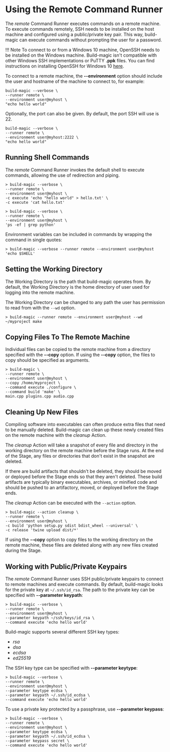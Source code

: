 # Using the Remote Command Runner

The *remote* Command Runner executes commands on a remote machine. To execute commands remotely, SSH needs to be installed on the host machine and configured using a public/private key pair. This way, build-magic can execute commands without prompting the user for a password.

!!! Note
    To connect to or from a Windows 10 machine, OpenSSH needs to be installed on the Windows machine. Build-magic isn't compatible with other Windows SSH implementations or PuTTY **.ppk** files. You can find instructions on installing OpenSSH for Windows 10 [here](https://docs.microsoft.com/en-us/windows-server/administration/openssh/openssh_install_firstuse).

To connect to a remote machine, the **--environment** option should include the user and hostname of the machine to connect to, for example:

```text
build-magic --verbose \
--runner remote \
--environment user@myhost \
"echo hello world"
```

Optionally, the port can also be given. By default, the port SSH will use is 22.

```text
build-magic --verbose \
--runner remote \
--environment user@myhost:2222 \
"echo hello world"
```

## Running Shell Commands

The *remote* Command Runner invokes the default shell to execute commands, allowing the use of redirection and piping.

```text
> build-magic --verbose \
--runner remote \
--environment user@myhost \
-c execute 'echo "hello world" > hello.txt' \
-c execute 'cat hello.txt'
```

```text
> build-magic --verbose \
--runner remote \
--environment user@myhost \
'ps -ef | grep python'
```

Environment variables can be included in commands by wrapping the command in single quotes:

```text
> build-magic --verbose --runner remote --environment user@myhost 'echo $SHELL'
```

## Setting the Working Directory

The Working Directory is the path that build-magic operates from. By default, the Working Directory is the home directory of user used for logging into the remote machine.

The Working Directory can be changed to any path the user has permission to read from with the `--wd` option.

```text
> build-magic --runner remote --environment user@myhost --wd ~/myproject make
```

## Copying Files To The Remote Machine

Individual files can be copied to the remote machine from a directory specified with the **--copy** option. If using the **--copy** option, the files to copy should be specified as arguments.

```text
> build-magic \
--runner remote \
--environment user@myhost \
--copy /home/myproject \
--command execute ./configure \
--command build 'make' \
main.cpp plugins.cpp audio.cpp
```

## Cleaning Up New Files

Compiling software into executables can often produce extra files that need to be manually deleted. Build-magic can clean up these newly created files on the remote machine with the *cleanup* Action.

The *cleanup* Action will take a snapshot of every file and directory in the working directory on the remote machine before the Stage runs. At the end of the Stage, any files or directories that don't exist in the snapshot are deleted.

If there are build artifacts that shouldn't be deleted, they should be moved or deployed before the Stage ends so that they aren't deleted. These build artifacts are typically binary executables, archives, or minified code and should be pushed to an artifactory, moved, or deployed before the Stage ends.

The *cleanup* Action can be executed with the `--action` option.

```text
> build-magic --action cleanup \
--runner remote \
--environment user@myhost \
-c build 'python setup.py sdist bdist_wheel --universal' \
-c release 'twine upload dist/*'
```

If using the **--copy** option to copy files to the working directory on the remote machine, these files are deleted along with any new files created during the Stage.

## Working with Public/Private Keypairs

The *remote* Command Runner uses SSH public/private keypairs to connect to remote machines and execute commands. By default, build-magic looks for the private key at `~/.ssh/id_rsa`. The path to the private key can be specified with **--parameter keypath**:

```text
> build-magic --verbose \
--runner remote \
--environment user@myhost \
--parameter keypath ~/ssh/keys/id_rsa \
--command execute 'echo hello world'
```

Build-magic supports several different SSH key types:

* *rsa*
* *dsa*
* *ecdsa*
* *ed25519*

The SSH key type can be specified with **--parameter keytype**:

```text
> build-magic --verbose \
--runner remote \
--environment user@myhost \
--parameter keytype ecdsa \
--parameter keypath ~/.ssh/id_ecdsa \
--command execute 'echo hello world'
```

To use a private key protected by a passphrase, use **--parameter keypass**:

```text
> build-magic --verbose \
--runner remote \
--environment user@myhost \
--parameter keytype ecdsa \
--parameter keypath ~/.ssh/id_ecdsa \
--parameter keypass secret \
--command execute 'echo hello world'
```
